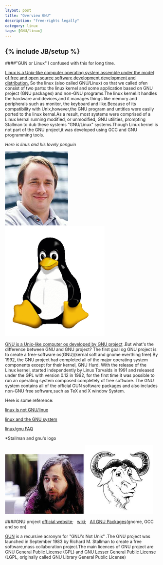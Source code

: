 ```yaml
---
layout: post
title: "Overview GNU"
description: "free-rights legally"
category: linux
tags: [GNU/linux]
---
```

{% include JB/setup %}
----
####"GUN or Linux" I confused with this for long time.

[Linux is a Unix-like computer operating system assemble under the model of free and open source software development development and distribution.](https://en.wikipedia.org/wiki/Linux) So the linux (also called GNU/Linux) os that we called ofen consist of two parts: the linux kernel and some application based on GNU project (GNU packages) and non-GNU programs.The linux kernel:it handles the hardware and devices,and it manages things like memory and peripherals such as monitor, the keyboard and like.Because of its compatibility with Unix,however,the GNU program and untitles were easily ported to the linux kernal.As a result, most systems were comprised of a Linux kernal running modified, or unmodified, GNU utilities, prompting Stallman to dub these systems "GNU/Linux" systems.Though Linux kernel is not part of the GNU project,it was developed using GCC and GNU programming tools.

*Here is linus and his lovely penguin*

<img src="/images/linus.jpg"/>

<img src="/images/linux_penguin.png" alt="lovely penguin" onmouseover="lovely penguin"/>

[GNU is a Unix-like computer os developed by GNU project](http://en.wikipedia.org/wiki/GNU) .But what's the difference between GNU and GNU project? The first goal og GNU project is to create a free-software os(GNU)(kernal soft and gnome everthing free).By 1992, the GNU project had completed all of the major operating system components except for their kernel, GNU Hurd. With the release of the Linux kernel, started independently by Linus Torvalds in 1991 and released under the GPL with version 0.12 in 1992, for the first time it was possible to run an operating system composed completely of free software. The GNU system contains all of the official GUN software packages and also includes non-GNU free software,such as TeX and X window System.

Here is some reference:

[linux is not GNU/linux](http://librenix.com/?inode=2312)

[linux and the GNU system](http://www.gnu.org/gnu/linux-and-gnu.html)

[linux/gnu FAQ](http://www.gnu.org/gnu/gnu-linux-faq.html)

*Stallman and gnu's logo

<img src="/images/Richard_Matthew_Stallman.jpg"/>

<img src="/images/gnu.jpg">

####GNU project 
[official website](http://www.gnu.org/gnu/thegnuproject.html);&nbsp;&nbsp;
[wiki](http://en.wikipedia.org/wiki/GNU_Project);&nbsp;&nbsp;
[All GNU Packages](http://www.gnu.org/software/software.html)(gnome, GCC and so on)

[GUN](http://gnu.org) is a recursive acronym for "GNU's Not Unix" .The GNU project was launched in September 1983 by Richard M. Stallman to create a free software,mass collaboration project.The main licences of GNU project are [ GNU General Public License ](http://www.gnu.org/licenses/gpl.html)(GPL) and [ GNU Lesser General Public License ](http://www.gnu.org/licenses/lgpl.html)(LGPL, originally called GNU Library General Public License)


























